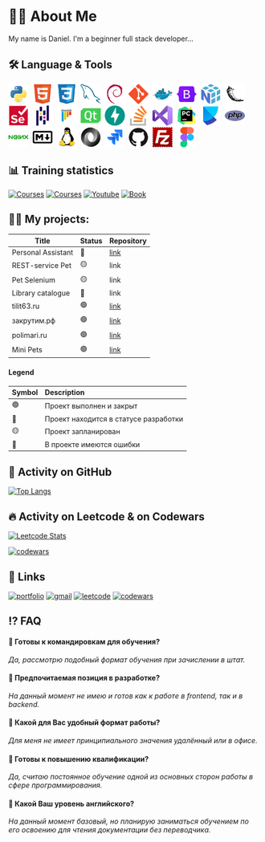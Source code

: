 
# 👨‍💻 About Me
My name is Daniel. I'm a beginner full stack developer...


## 🛠 Language & Tools

<div>
  <img src="https://github.com/devicons/devicon/blob/master/icons/python/python-original.svg" title="Flutter" alt="Flutter" width="40" height="40"/>&nbsp;
  <img src="https://github.com/devicons/devicon/blob/master/icons/html5/html5-original.svg" title="Flutter" alt="Flutter" width="40" height="40"/>&nbsp;
  <img src="https://github.com/devicons/devicon/blob/master/icons/css3/css3-original.svg" title="Flutter" alt="Flutter" width="40" height="40"/>&nbsp;
  <img src="https://github.com/devicons/devicon/blob/master/icons/mysql/mysql-original.svg" title="Flutter" alt="Flutter" width="40" height="40"/>&nbsp;
  <img src="https://github.com/devicons/devicon/blob/master/icons/debian/debian-original.svg" title="Flutter" alt="Flutter" width="40" height="40"/>&nbsp;
  <img src="https://github.com/devicons/devicon/blob/master/icons/git/git-original.svg" title="Flutter" alt="Flutter" width="40" height="40"/>&nbsp;
  <img src="https://github.com/devicons/devicon/blob/master/icons/docker/docker-original.svg" title="Flutter" alt="Flutter" width="40" height="40"/>&nbsp;
  <img src="https://github.com/devicons/devicon/blob/master/icons/bootstrap/bootstrap-original.svg" title="Flutter" alt="Flutter" width="40" height="40"/>&nbsp;
  <img src="https://github.com/devicons/devicon/blob/master/icons/numpy/numpy-original.svg" title="Flutter" alt="Flutter" width="40" height="40"/>&nbsp;
  <img src="https://github.com/devicons/devicon/blob/master/icons/flask/flask-original.svg" title="Flutter" alt="Flutter" width="40" height="40"/>&nbsp;
  <img src="https://github.com/devicons/devicon/blob/master/icons/selenium/selenium-original.svg" title="Flutter" alt="Flutter" width="40" height="40"/>&nbsp;
  <img src="https://github.com/devicons/devicon/blob/master/icons/pandas/pandas-original.svg" title="Flutter" alt="Flutter" width="40" height="40"/>&nbsp;
  <img src="https://github.com/devicons/devicon/blob/master/icons/pytest/pytest-original.svg" title="Flutter" alt="Flutter" width="40" height="40"/>&nbsp;
  <img src="https://github.com/devicons/devicon/blob/master/icons/qt/qt-original.svg" title="Flutter" alt="Flutter" width="40" height="40"/>&nbsp;
  <img src="https://github.com/devicons/devicon/blob/master/icons/fastapi/fastapi-original.svg" title="Flutter" alt="Flutter" width="40" height="40"/>&nbsp;
  <img src="https://github.com/devicons/devicon/blob/master/icons/stackoverflow/stackoverflow-original.svg" title="Flutter" alt="Flutter" width="40" height="40"/>&nbsp;
  <img src="https://github.com/devicons/devicon/blob/master/icons/visualstudio/visualstudio-original.svg" title="Flutter" alt="Flutter" width="40" height="40"/>&nbsp;
  <img src="https://github.com/devicons/devicon/blob/master/icons/pycharm/pycharm-original.svg" title="Flutter" alt="Flutter" width="40" height="40"/>&nbsp;
  <img src="https://github.com/devicons/devicon/blob/master/icons/poetry/poetry-original.svg" title="Flutter" alt="Flutter" width="40" height="40"/>&nbsp;
  <img src="https://github.com/devicons/devicon/blob/master/icons/php/php-original.svg" title="Flutter" alt="Flutter" width="40" height="40"/>&nbsp;
  <img src="https://github.com/devicons/devicon/blob/master/icons/nginx/nginx-original.svg" title="Flutter" alt="Flutter" width="40" height="40"/>&nbsp;
  <img src="https://github.com/devicons/devicon/blob/master/icons/markdown/markdown-original.svg" title="Flutter" alt="Flutter" width="40" height="40"/>&nbsp;
  <img src="https://github.com/devicons/devicon/blob/master/icons/linux/linux-original.svg" title="Flutter" alt="Flutter" width="40" height="40"/>&nbsp;
  <img src="https://github.com/devicons/devicon/blob/master/icons/json/json-original.svg" title="Flutter" alt="Flutter" width="40" height="40"/>&nbsp;
  <img src="https://github.com/devicons/devicon/blob/master/icons/jira/jira-original.svg" title="Flutter" alt="Flutter" width="40" height="40"/>&nbsp;
  <img src="https://github.com/devicons/devicon/blob/master/icons/github/github-original.svg" title="Flutter" alt="Flutter" width="40" height="40"/>&nbsp;
  <img src="https://github.com/devicons/devicon/blob/master/icons/filezilla/filezilla-original.svg" title="Flutter" alt="Flutter" width="40" height="40"/>&nbsp;
  <img src="https://github.com/devicons/devicon/blob/master/icons/figma/figma-original.svg" title="Flutter" alt="Flutter" width="40" height="40"/>&nbsp;
</div>

## 📊 Training statistics

[![Сourses](https://img.shields.io/badge/Получено_сертификатов_в_ходе_курсов-31-green.svg)]()
[![Сourses](https://img.shields.io/badge/Пройдено_курсов_без_сертификатов-5-green.svg)]()
[![Youtube](https://img.shields.io/badge/Просмотрено_видео_на_YouTube-0-yellow.svg)]()
[![Book](https://img.shields.io/badge/Прочитано_обучающих_книг-1-blue.svg)]()

## 👨‍🏫 My projects:

| Title             | Status |Repository                                                                |
| ----------------- | ---------------------|--------------------------------------------- |
| Personal Assistant | 🔴  | <a href="https://github.com/Daniel-Astaptscev/Personal-assistant">link</a> |
| REST-service Pet | 🟡 | link |
| Pet Selenium | 🟡 | link |
| Library catalogue | 🔵 | link |
| tilit63.ru | 🟢 | <a href="https://tilit63.ru/">link</a> |
| закрутим.рф | 🟢 | <a href="https://xn--80anehlwoh.xn--p1ai/">link</a> |
| polimari.ru | 🟢 | <a href="https://polimari.ru/">link</a> |
| Mini Pets | 🟢 | <a href="https://github.com/Daniel-Astaptscev/Mini-Pets">link</a> |

#### Legend

| Symbol | Description         |
| :-------- | :------------------------- |
| 🟢 |  Проект выполнен и закрыт |
| 🔵 |  Проект находится в статусе разработки |
| 🟡 |  Проект запланирован |
| 🔴 |  В проекте имеются ошибки |

## 📝 Activity on GitHub

[![Top Langs](https://github-readme-stats.vercel.app/api/top-langs/?username=Daniel-Astaptscev)](https://github.com/Daniel-Astaptscev/github-readme-stats)

## 🔥 Activity on Leetcode & on Codewars 

[![Leetcode Stats](https://leetcard.jacoblin.cool//daniel-astaptscev)](https://leetcode.com/daniel-astaptscev)

[![codewars](https://www.codewars.com/users/Daniel-Astaptscev/badges/large)](https://www.codewars.com/users/Daniel-Astaptscev)


## 📌 Links

[![portfolio](https://img.shields.io/badge/Stepik-000?style=for-the-badge&logo=ko-fi&logoColor=white)](https://stepik.org/users/528102007/profile) 
[![gmail](https://img.shields.io/badge/gmail-0A66C2?style=for-the-badge&logo=gmail&logoColor=white)]()
[![leetcode](https://img.shields.io/badge/Leetcode-0A66C2?style=for-the-badge&logo=Leetcode&logoColor=white)](https://leetcode.com/u/daniel-astaptscev/)
[![codewars](https://img.shields.io/badge/codewars-0A66C2?style=for-the-badge&logo=codewars&logoColor=white)](https://www.codewars.com/users/Daniel-Astaptscev)

## ⁉️ FAQ

#### 💬 Готовы к командировкам для обучения?

*Да, рассмотрю подобный формат обучения при зачислении в штат.* 

#### 💬 Предпочитаемая позиция в разработке? 

*На данный момент не имею и готов как к работе в frontend, так и в backend.*

#### 💬 Какой для Вас удобный формат работы? 

*Для меня не имеет принципиального значения удалённый или в офисе.*

#### 💬 Готовы к повышению квалификации? 

*Да, считаю постоянное обучение одной из основных сторон работы в сфере программирования.*

#### 💬 Какой Ваш уровень английского? 

*На данный момент базовый, но планирую заниматься обучением по его освоению для чтения документации без переводчика.*
